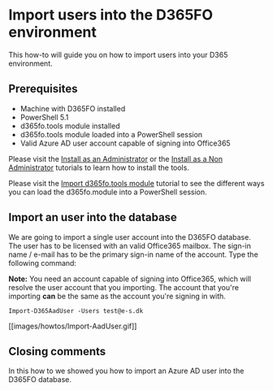 ﻿# **Import users into the D365FO environment**

This how-to will guide you on how to import users into your D365 environment.

## **Prerequisites**
* Machine with D365FO installed
* PowerShell 5.1
* d365fo.tools module installed
* d365fo.tools module loaded into a PowerShell session
* Valid Azure AD user account capable of signing into Office365

Please visit the [Install as an Administrator](https://github.com/d365collaborative/d365fo.tools/wiki/Tutorial-Install-Administrator) or the [Install as a Non Administrator](https://github.com/d365collaborative/d365fo.tools/wiki/Tutorial-First-Time-Install-Non-Administrator) tutorials to learn how to install the tools.

Please visit the [Import d365fo.tools module](https://github.com/d365collaborative/d365fo.tools/wiki/Tutorial-Import-Module) tutorial to see the different ways you can load the d365fo.module into a PowerShell session.

## **Import an user into the database**
We are going to import a single user account into the D365FO database. The user has to be licensed with an valid Office365 mailbox. The sign-in name / e-mail has to be the primary sign-in name of the account. Type the following command:

**Note:** You need an account capable of signing into Office365, which will resolve the user account that you importing. The account that you're importing **can** be the same as the account you're signing in with.

```
Import-D365AadUser -Users test@e-s.dk
```

[[images/howtos/Import-AadUser.gif]]

## **Closing comments**
In this how to we showed you how to import an Azure AD user into the D365FO database.
